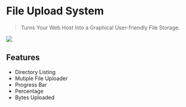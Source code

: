 # File Upload System
> Turns Your Web Host Into a Graphical User-friendly File Storage.

![](https://cloud.githubusercontent.com/assets/24397291/21081484/e22979cc-bfbf-11e6-83c6-3823d351fc52.png)

## Features
- Directory Listing
- Mutiple File Uploader
- Progress Bar 
- Percentage 
- Bytes Uploaded 
